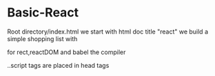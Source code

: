 # Basic-React

Root directory/index.html
we start with html doc
title "react"
we build a simple shopping list with <script crossorigin src="https://unpkg.com/react@16/umd/react.development.js"></script>
<script crossorigin src="https://unpkg.com/react-dom@16/umd/react-dom.development.js"></script> for rect,reactDOM and babel the compiler
..script tags are placed in head tags 
